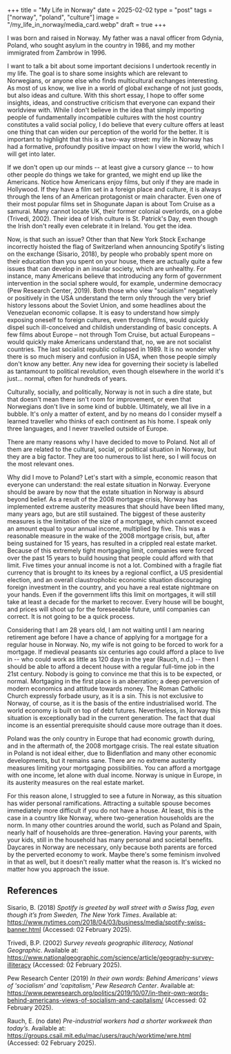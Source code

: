 +++
title = "My Life in Norway"
date = 2025-02-02
type = "post"
tags = ["norway", "poland", "culture"]
image = "/my_life_in_norway/media_card.webp"
draft = true
+++

I was born and raised in Norway. My father was a naval officer from Gdynia,
Poland, who sought asylum in the country in 1986, and my mother immigrated from
Zambrów in 1996.

I want to talk a bit about some important decisions I undertook recently in my
life. The goal is to share some insights which are relevant to Norwegians, or
anyone else who finds multicultural exchanges interesting. As most of us know,
we live in a world of global exchange of not just goods, but also ideas and
culture. With this short essay, I hope to offer some insights, ideas, and
constructive criticism that everyone can expand their worldview with. While I
don't believe in the idea that simply importing people of fundamentally
incompatible cultures with the host country constitutes a valid social policy,
I do believe that every culture offers at least one thing that can widen our
perception of the world for the better. It is important to highlight that this
is a two-way street: my life in Norway has had a formative, profoundly positive
impact on how I view the world, which I will get into later.

If we don't open up our minds -- at least give a cursory glance -- to how other
people do things we take for granted, we might end up like the Americans.
Notice how Americans enjoy films, but only if they are made in Hollywood. If
they have a film set in a foreign place and culture, it is always through the
lens of an American protagonist or main character. Even one of their most
popular films set in Shogunate Japan is about Tom Cruise as a samurai. Many
cannot locate UK, their former colonial overlords, on a globe (Trivedi, 2002).
Their idea of Irish culture is St. Patrick's Day, even though the Irish don't
really even celebrate it in Ireland. You get the idea.

Now, is that such an issue? Other than that New York Stock Exchange incorrectly
hoisted the flag of Switzerland when announcing Spotify's listing on the
exchange (Sisario, 2018), by people who probably spent more on their education
than you spent on your house, there are actually quite a few issues that can
develop in an insular society, which are unhealthy. For instance, many
Americans believe that introducing any form of government intervention in the
social sphere would, for example, undermine democracy (Pew Research Center,
2019). Both those who view "socialism" negatively or positively in the USA
understand the term only through the very brief history lessons about the
Soviet Union, and some headlines about the Venezuelan economic collapse. It is
easy to understand how simply exposing oneself to foreign cultures, even
through films, would quickly dispel such ill-conceived and childish
understanding of basic concepts. A few films about Europe – not through Tom
Cruise, but actual Europeans – would quickly make Americans understand that,
no, we are not socialist countries. The last socialist republic collapsed in
1989. It is no wonder why there is so much misery and confusion in USA, when
those people simply don't know any better. Any new idea for governing their
society is labelled as tantamount to political revolution, even though
elsewhere in the world it's just... normal, often for hundreds of years.

Culturally, socially, and politically, Norway is not in such a dire state, but
that doesn't mean there isn't room for improvement, or even that Norwegians
don't live in some kind of bubble. Ultimately, we all live in a bubble. It's
only a matter of extent, and by no means do I consider myself a learned
traveller who thinks of each continent as his home. I speak only three
languages, and I never travelled outside of Europe.

There are many reasons why I have decided to move to Poland. Not all of them
are related to the cultural, social, or political situation in Norway, but they
are a big factor. They are too numerous to list here, so I will focus on the
most relevant ones.

Why did I move to Poland? Let's start with a simple, economic reason that
everyone can understand: the real estate situation in Norway. Everyone should
be aware by now that the estate situation in Norway is absurd beyond belief. As
a result of the 2008 mortgage crisis, Norway has implemented extreme austerity
measures that should have been lifted many, many years ago, but are still
sustained. The biggest of these austerity measures is the limitation of the
size of a mortgage, which cannot exceed an amount equal to your annual income,
multiplied by five. This was a reasonable measure in the wake of the 2008
mortgage crisis, but, after being sustained for 15 years, has resulted in
a crippled real estate market. Because of this extremely tight mortgaging
limit, companies were forced over the past 15 years to build housing that
people could afford with that limit. Five times your annual income is not a
lot. Combined with a fragile fiat currency that is brought to its knees by a
regional conflict, a US presidential election, and an overall claustrophobic
economic situation discouraging foreign investment in the country, and you
have a real estate nightmare on your hands. Even if the government lifts this
limit on mortgages, it will still take at least a decade for the market to
recover. Every house will be bought, and prices will shoot up for the
foreseeable future, until companies can correct. It is not going to be a quick
process.

Considering that I am 28 years old, I am not waiting until I am nearing
retirement age before I have a chance of applying for a mortgage for a regular
house in Norway. No, my wife is not going to be forced to work for a mortgage.
If medieval peasants six centuries ago could afford a place to live in -- who
could work as little as 120 days in the year (Rauch, n.d.) -- then I should be
able to afford a decent house with a regular full-time job in the 21st century.
Nobody is going to convince me that this is to be expected, or normal.
Mortgaging in the first place is an aberration; a deep perversion of modern
economics and attitude towards money. The Roman Catholic Church expressly
forbade usury, as it is a sin. This is not exclusive to Norway, of course, as
it is the basis of the entire industrialised world. The world economy is built
on top of debt futures. Nevertheless, in Norway this situation is exceptionally
bad in the current generation. The fact that dual income is an essential
prerequisite should cause more outrage than it does.

Poland was the only country in Europe that had economic growth during, and in
the aftermath of, the 2008 mortgage crisis. The real estate situation in Poland
is not ideal either, due to Bidenflation and many other economic developments,
but it remains sane. There are no extreme austerity measures limiting your
mortgaging possibilities. You can afford a mortgage with one income, let alone
with dual income. Norway is unique in Europe, in its austerity measures on the
real estate market.

For this reason alone, I struggled to see a future in Norway, as this situation
has wider personal ramifications. Attracting a suitable spouse becomes
immediately more difficult if you do not have a house. At least, this is the
case in a country like Norway, where two-generation households are the norm. In
many other countries around the world, such as Poland and Spain, nearly half of
households are three-generation. Having your parents, with your kids, still in
the household has many personal and societal benefits. Daycares in Norway are
necessary, only because both parents are forced by the perverted economy to
work. Maybe there's some feminism involved in that as well, but it doesn't
really matter what the reason is. It's wicked no matter how you approach the
issue.

## References

Sisario, B. (2018) *Spotify is greeted by wall street with a Swiss flag, even
though it’s from Sweden, The New York Times*. Available at:
https://www.nytimes.com/2018/04/03/business/media/spotify-swiss-banner.html
(Accessed: 02 February 2025). 

Trivedi, B.P. (2002) *Survey reveals geographic illiteracy, National Geographic*.
Available at:
https://www.nationalgeographic.com/science/article/geography-survey-illiteracy
(Accessed: 02 February 2025). 

Pew Research Center (2019) *In their own words: Behind Americans' views of
'socialism' and 'capitalism,' Pew Research Center*. Available at:
https://www.pewresearch.org/politics/2019/10/07/in-their-own-words-behind-americans-views-of-socialism-and-capitalism/
(Accessed: 02 February 2025). 

Rauch, E. (no date) *Pre-industrial workers had a shorter workweek than
today’s*. Available at:
https://groups.csail.mit.edu/mac/users/rauch/worktime/wre.html (Accessed: 02
February 2025). 
